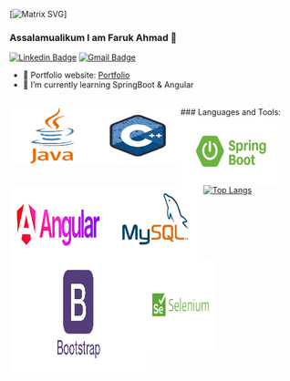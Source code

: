 [![Matrix SVG](https://raw.githubusercontent.com/rodrigograa31/rodrigograca31/master/matrix.svg)]

<!-- <h3> नमस्ते (Namaste)🙏🏻, I am Varad Bhogayata 👋</h3> -->
### Assalamualikum I am Faruk Ahmad 👋
[![Linkedin Badge](https://img.shields.io/badge/-farukahmad-green?style=flat-square&logo=Linkedin&logoColor=white&link=https:https://www.linkedin.com/in/faruk-ahmad-b5465b285/)](https://www.linkedin.com/in/faruk-ahmad-b5465b285/)
[![Gmail Badge](https://img.shields.io/badge/-faruk.bsfmstu@gmail.com-c14438?style=flat-square&logo=Gmail&logoColor=white&link=mailto:faruk.bsfmstu@gmail.com)](mailto:faruk.bsfmstu@gmail.com) 


- 🎯 Portfolio website: [Portfolio](https://.github.io/)
- 🌱 I’m currently learning SpringBoot & Angular 
<br>
### Languages and Tools: 
<img align="left" alt="HTML5" height="100px" width="150px" src="https://github.com/Farukbsfmstu/Online-registration-form/blob/javaimage/java.png" />
<img align="left" alt="HTML5" height="100px" width="150px" src="https://github.com/Farukbsfmstu/Online-registration-form/blob/javaimage/cpp.png" />
<img align="left" alt="HTML5" height="120px" width="170px" src="https://github.com/Farukbsfmstu/Online-registration-form/blob/javaimage/spring.png" />
<img align="left" alt="SQL" height="130px" width="170px" src="https://github.com/Farukbsfmstu/Online-registration-form/blob/javaimage/angular.png" />
<img align="left" alt="MySQL"  height="130px" width="170px" src="https://github.com/Farukbsfmstu/Online-registration-form/blob/javaimage/mysql.png" />
<img align="left" alt="Git"  height="200px" width="240px" src="https://github.com/Farukbsfmstu/Online-registration-form/blob/javaimage/bootstrap.png" />
<img align="left" alt="GitHub"  height="160px" width="120px" src="https://github.com/Farukbsfmstu/Online-registration-form/blob/javaimage/selenium.png"/>


<br>
<br>


[![Top Langs](https://github-readme-stats.vercel.app/api/top-langs/?username=Faruk   )](https://github.com/anuraghazra/github-readme-stats)


